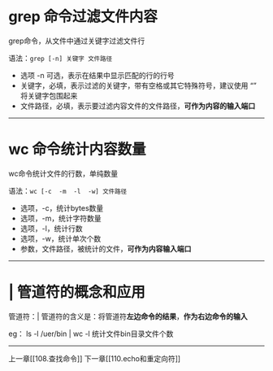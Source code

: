 # grep 命令过滤文件内容

grep命令，从文件中通过关键字过滤文件行

语法：`grep [-n] 关键字 文件路径`
- 选项 -n 可选，表示在结果中显示匹配的行的行号
- 关键字，必填，表示过滤的关键字，带有空格或其它特殊符号，建议使用  “”  将关键字包围起来
- 文件路径，必填，表示要过滤内容文件的文件路径，**可作为内容的输入端口**

---

# wc 命令统计内容数量

wc命令统计文件的行数，单纯数量

语法：`wc [-c  -m  -l  -w] 文件路径`
- 选项，-c，统计bytes数量
- 选项，-m，统计字符数量
- 选项，-l，统计行数
- 选项，-w，统计单次个数
- 参数，文件路径，被统计的文件，**可作为内容输入端口**

---

# | 管道符的概念和应用

管道符：|
管道符的含义是：将管道符**左边命令的结果**，**作为右边命令的输入**

eg：
ls -l /uer/bin | wc -l   统计文件bin目录文件个数

---

上一章[[108.查找命令]]
下一章[[110.echo和重定向符]]
